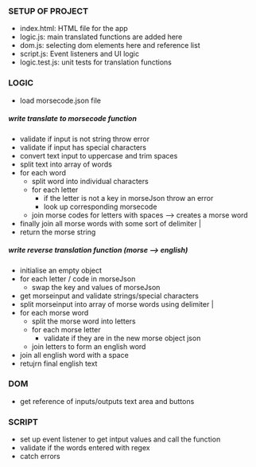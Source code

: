 ### SETUP OF PROJECT

- index.html: HTML file for the app
- logic.js: main translated functions are added here
- dom.js: selecting dom elements here and reference list
- script.js: Event listeners and UI logic
- logic.test.js: unit tests for translation functions

### LOGIC

- load morsecode.json file

##### write translate to morsecode function

- validate if input is not string throw error
- validate if input has special characters
- convert text input to uppercase and trim spaces
- split text into array of words
- for each word
  - split word into individual characters
  - for each letter
    - if the letter is not a key in morseJson throw an error
    - look up corresponding morsecode
  - join morse codes for letters with spaces --> creates a morse word
- finally join all morse words with some sort of delimiter |
- return the morse string

##### write reverse translation function (morse --> english)

- initialise an empty object
- for each letter / code in morseJson
  - swap the key and values of morseJson
- get morseinput and validate strings/special characters
- split morseinput into array of morse words using delimiter |
- for each morse word
  - split the morse word into letters
  - for each morse letter
    - validate if they are in the new morse object json
  - join letters to form an english word
- join all english word with a space
- retujrn final english text

### DOM

- get reference of inputs/outputs text area and buttons

### SCRIPT

- set up event listener to get intput values and call the function
- validate if the words entered with regex
- catch errors
